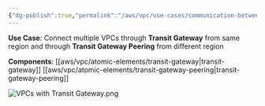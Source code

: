 ```yaml
---
{"dg-publish":true,"permalink":"/aws/vpc/use-cases/communication-between-vp-cs-through-transit-gateway/"}
---
```


**Use Case**: Connect multiple VPCs through **Transit Gateway** from same region and through **Transit Gateway Peering** from different region

**Components**:
[[aws/vpc/atomic-elements/transit-gateway\|transit-gateway]]  [[aws/vpc/atomic-elements/transit-gateway-peering\|transit-gateway-peering]]


![VPCs with Transit Gateway.png](/img/user/aws/vpc/png/VPCs%20with%20Transit%20Gateway.png)